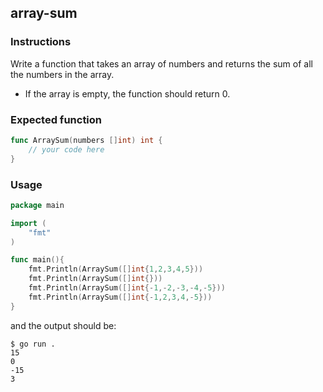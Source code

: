 ## array-sum

### Instructions

Write a function that takes an array of numbers and returns the sum of all the numbers in the array.
- If the array is empty, the function should return 0.

### Expected function

```go
func ArraySum(numbers []int) int {
    // your code here
}
```

### Usage

```go
package main

import (
    "fmt"
)

func main(){
    fmt.Println(ArraySum([]int{1,2,3,4,5}))
    fmt.Println(ArraySum([]int{}))
    fmt.Println(ArraySum([]int{-1,-2,-3,-4,-5}))
    fmt.Println(ArraySum([]int{-1,2,3,4,-5}))
}
```

and the output should be:

```console
$ go run . 
15
0
-15
3
```